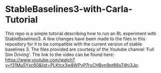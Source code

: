# StableBaselines3-with-Carla-Tutorial
This repo is a simple tutorial describing how to run an RL experiment with StableBaselines3. A few changes have been made to the files in this repository for it to be compatible with the current version of stable baselines 3. 
The files provided are courtesy of the Youtube channel 'Full Sim Driving'. The link to the video can be found here: https://www.youtube.com/watch?v=f31Mu5Yxc60&list=PLKtcx3w8WPyP7rxCHByn9pt66sT4hi3Jp.


